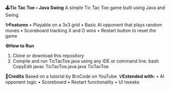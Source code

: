 **🕹️Tic Tac Toe – Java Swing**
A simple Tic Tac Toe game built using Java and Swing.

**✨Features**
•	Playable on a 3x3 grid
•	Basic AI opponent that plays random moves
•	Scoreboard tracking X and O wins
•	Restart button to reset the game

**⚙️How to Run**
1.	Clone or download this repository
2.	Compile and run TicTacToe.java using any IDE or command line:
bash
CopyEdit
javac TicTacToe.java
java TicTacToe

**🔗Credits**
Based on a tutorial by BroCode on YouTube.
**💡Extended with:**
•	AI opponent logic
•	Scoreboard
•	Restart functionality
•	UI tweaks

